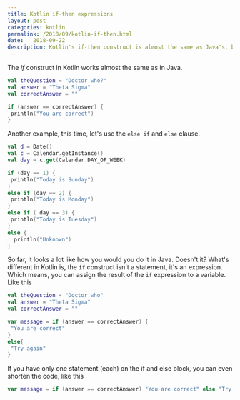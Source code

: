 ```yaml
---
title: Kotlin if-then expressions
layout: post
categories: kotlin
permalink: /2018/09/kotlin-if-then.html
date:   2018-09-22 
description: Kotlin's if-then construct is almost the same as Java's, but in Kotlin, if-then is an expression, not a statement
---
```



The _if_ construct in Kotlin works almost the same as in Java.

```kotlin
val theQuestion = "Doctor who?"
val answer = "Theta Sigma"
val correctAnswer = ""

if (answer == correctAnswer) {
 println("You are correct")
}
```

Another example, this time, let's use the `else if` and `else` clause.

```kotlin
val d = Date()
val c = Calendar.getInstance()
val day = c.get(Calendar.DAY_OF_WEEK)

if (day == 1) {
 println("Today is Sunday")
}
else if (day == 2) {
 println("Today is Monday")
}
else if ( day == 3) {
 println("Today is Tuesday")
}
else {
  println("Unknown")
}
```

So far, it looks a lot like how you would you do it in Java. Doesn't it? What's different in Kotlin is, the `if` construct isn't a statement, it's an expression. Which means, you can assign the result of the `if` expression to a variable. Like this

```kotlin
val theQuestion = "Doctor who"
val answer = "Theta Sigma"
val correctAnswer = ""

var message = if (answer == correctAnswer) {
 "You are correct"
}
else{
 "Try again"
}
```

If you have only one statement (each) on the if and else block, you can even shorten the code, like this

```kotlin
var message = if (answer == correctAnswer) "You are correct" else "Try again"
```


